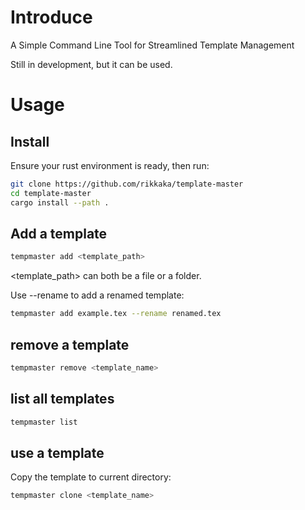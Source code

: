 # Introduce
A Simple Command Line Tool for Streamlined Template Management

Still in development, but it can be used.

# Usage
## Install
Ensure your rust environment is ready, then run:
```bash
git clone https://github.com/rikkaka/template-master
cd template-master
cargo install --path .
```
## Add a template
```bash
tempmaster add <template_path>
```
<template_path> can both be a file or a folder. 

Use --rename to add a renamed template:
```bash
tempmaster add example.tex --rename renamed.tex
```
## remove a template
```bash
tempmaster remove <template_name>
```
## list all templates
```bash
tempmaster list
```
## use a template
Copy the template to current directory:
```bash
tempmaster clone <template_name>
```